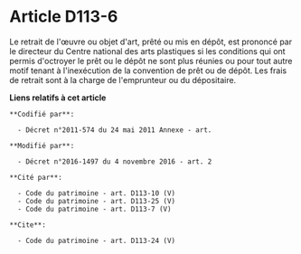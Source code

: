 # Article D113-6

Le retrait de l'œuvre ou objet d'art, prêté ou mis en dépôt, est prononcé par le directeur du Centre national des arts
plastiques si les conditions qui ont permis d'octroyer le prêt ou le dépôt ne sont plus réunies ou pour tout autre motif
tenant à l'inexécution de la convention de prêt ou de dépôt. Les frais de retrait sont à la charge de l'emprunteur ou du
dépositaire.

**Liens relatifs à cet article**

	**Codifié par**:

	  - Décret n°2011-574 du 24 mai 2011 Annexe - art.

	**Modifié par**:

	  - Décret n°2016-1497 du 4 novembre 2016 - art. 2

	**Cité par**:

	  - Code du patrimoine - art. D113-10 (V)
	  - Code du patrimoine - art. D113-25 (V)
	  - Code du patrimoine - art. D113-7 (V)

	**Cite**:

	  - Code du patrimoine - art. D113-24 (V)
